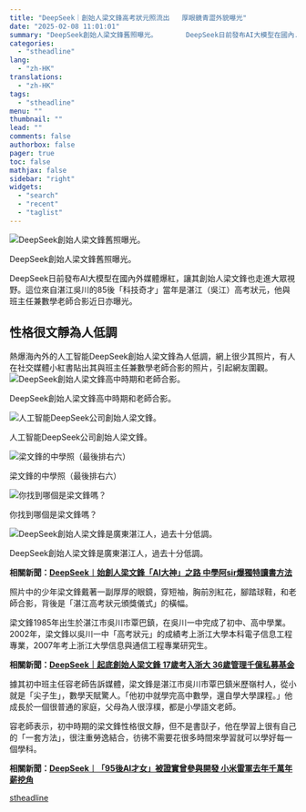 ```yaml
---
title: "DeepSeek｜創始人梁文鋒高考狀元照流出   厚眼鏡青澀外貌曝光"
date: "2025-02-08 11:01:01"
summary: "DeepSeek創始人梁文鋒舊照曝光。       DeepSeek日前發布AI大模型在國內..."
categories:
  - "stheadline"
lang:
  - "zh-HK"
translations:
  - "zh-HK"
tags:
  - "stheadline"
menu: ""
thumbnail: ""
lead: ""
comments: false
authorbox: false
pager: true
toc: false
mathjax: false
sidebar: "right"
widgets:
  - "search"
  - "recent"
  - "taglist"
---
```


![DeepSeek創始人梁文鋒舊照曝光。](https://image.stheadline.com/f/680p0/0x0/100/none/73286bcce488d7e038de21044728c327/stheadline/inewsmedia/20250208/_2025020810584244312.jpg)

DeepSeek創始人梁文鋒舊照曝光。




DeepSeek日前發布AI大模型在國內外媒體爆紅，讓其創始人梁文鋒也走進大眾視野。這位來自湛江吳川的85後「科技奇才」當年是湛江（吳江）高考狀元，他與班主任兼數學老師合影近日亦曝光。

性格很文靜為人低調
---------

熱爆海內外的人工智能DeepSeek創始人梁文鋒為人低調，網上很少其照片，有人在社交媒體小紅書貼出其與班主任兼數學老師合影的照片，引起網友圍觀。
 ![ DeepSeek創始人梁文鋒高中時期和老師合影。](https://image.hkhl.hk/f/1024p0/0x0/100/none/7365059b254b61d4cefb4b36469a5ada/2025-02/WhatsApp_Image_2025-02-08_at_10_30_41_1_.jpeg)


DeepSeek創始人梁文鋒高中時期和老師合影。



 ![人工智能DeepSeek公司創始人梁文鋒。](https://image.hkhl.hk/f/1024p0/0x0/100/none/f319edc20d87c3af37d95649cb4b5f57/2025-01/Clipboard07_9.png)


人工智能DeepSeek公司創始人梁文鋒。



 ![梁文鋒的中學照（最後排右六）](https://image.hkhl.hk/f/1024p0/0x0/100/none/7bd672de4f6b0edb736f1c92917cfded/2025-01/525_1__0.jpg)


梁文鋒的中學照（最後排右六）



 ![你找到哪個是梁文鋒嗎？](https://image.hkhl.hk/f/1024p0/0x0/100/none/49fe09c6712298188c14df66078730ad/2025-01/Clipboard06_7.png)


你找到哪個是梁文鋒嗎？



 ![DeepSeek創始人梁文鋒是廣東湛江人，過去十分低調。](https://image.hkhl.hk/f/1024p0/0x0/100/none/29892e333e63e0936e8a3519668e6534/2025-01/641_2.jpg)


DeepSeek創始人梁文鋒是廣東湛江人，過去十分低調。




**相關新聞：[DeepSeek︱始創人梁文鋒「AI大神」之路 中學阿sir爆獨特讀書方法](https://www.stheadline.com/realtime-china/3424004/DeepSeek%E5%A7%8B%E5%89%B5%E4%BA%BA%E6%A2%81%E6%96%87%E9%8B%92AI%E5%A4%A7%E7%A5%9E%E4%B9%8B%E8%B7%AF-%E4%B8%AD%E5%AD%B8%E9%98%BFsir%E7%88%86%E7%8D%A8%E7%89%B9%E8%AE%80%E6%9B%B8%E6%96%B9%E6%B3%95)**

照片中的少年梁文鋒戴著一副厚厚的眼鏡，穿短袖，胸前別紅花，腳踏球鞋，和老師合影，背後是「湛江高考狀元頒獎儀式」的橫幅。

梁文鋒1985年出生於湛江市吳川市覃巴鎮，在吳川一中完成了初中、高中學業。2002年，梁文鋒以吳川一中「高考狀元」的成績考上浙江大學本科電子信息工程專業，2007年考上浙江大學信息與通信工程專業研究生。

**相關新聞：[DeepSeek｜起底創始人梁文鋒 17歲考入浙大 36歲管理千億私募基金](https://www.stheadline.com/realtime-china/3423915/)**

據其初中班主任容老師告訴媒體，梁文鋒是湛江市吳川市覃巴鎮米歷嶺村人，從小就是「尖子生」，數學天賦驚人。「他初中就學完高中數學，還自學大學課程。」他成長於一個很普通的家庭，父母為人很淳樸，都是小學語文老師。

容老師表示，初中時期的梁文鋒性格很文靜，但不是書獃子，他在學習上很有自己的「一套方法」，很注重勞逸結合，彷彿不需要花很多時間來學習就可以學好每一個學科。

**相關新聞：[DeepSeek︱「95後AI才女」被證實曾參與開發 小米雷軍去年千萬年薪挖角](https://www.stheadline.com/realtime-china/3423801/)**

[stheadline](https://std.stheadline.com/realtime/article/2051528/即時-中國-DeepSeek-創始人梁文鋒高考狀元照流出-厚眼鏡青澀外貌曝光)
